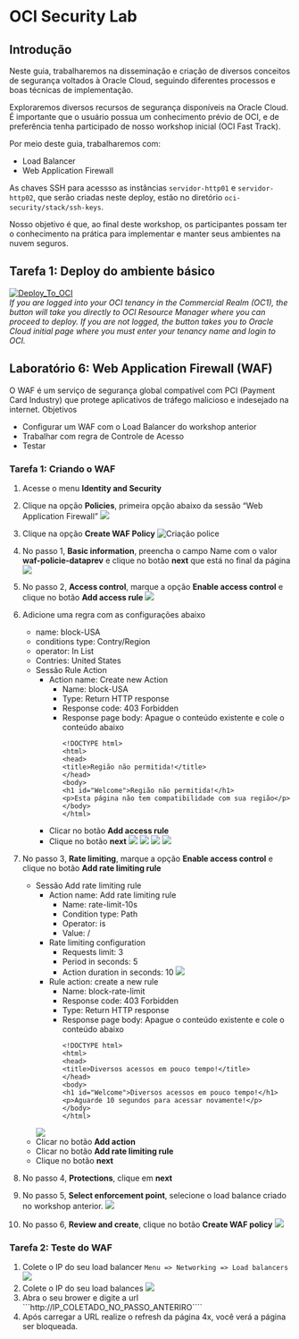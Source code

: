 # OCI Security Lab

## <a name="overview">Introdução</a>
Neste guia, trabalharemos na disseminação e criação de diversos conceitos de segurança voltados à Oracle Cloud, seguindo diferentes processos e boas técnicas de implementação.

Exploraremos diversos recursos de segurança disponíveis na Oracle Cloud. É importante que o usuário possua um conhecimento prévio de OCI, e de preferência tenha participado de nosso workshop inicial (OCI Fast Track).

Por meio deste guia, trabalharemos com:

- Load Balancer
- Web Application Firewall

As chaves SSH para acessso as instâncias ```servidor-http01``` e ```servidor-http02```, que serão criadas neste deploy, estão no diretório ```oci-security/stack/ssh-keys```.

Nosso objetivo é que, ao final deste workshop, os participantes possam ter o conhecimento na prática para implementar e manter seus ambientes na nuvem seguros.


## <a name="Tarefa 1: Deploy do ambiente básico">Tarefa 1: Deploy do ambiente básico</a>

[![Deploy_To_OCI](images/DeployToOCI.svg)](https://cloud.oracle.com/resourcemanager/stacks/create?zipUrl=https://github.com/guilhermesilvadev/oci-security/archive/refs/tags/1.0.zip)<br>
*If you are logged into your OCI tenancy in the Commercial Realm (OC1), the button will take you directly to OCI Resource Manager where you can proceed to deploy. If you are not logged, the button takes you to Oracle Cloud initial page where you must enter your tenancy name and login to OCI.*
<br>

## <a name="Laboratório 6: Web Application Firewall (WAF)  ">Laboratório 6: Web Application Firewall (WAF) </a>

O WAF é um serviço de segurança global compatível com PCI (Payment Card Industry) que protege aplicativos de tráfego malicioso e indesejado na internet.
Objetivos
- Configurar um WAF com o Load Balancer do workshop anterior
- Trabalhar com regra de Controle de Acesso
- Testar

### <a name="Tarefa 1: Criar o WAF">Tarefa 1: Criando o WAF</a>
1. Acesse o menu **Identity and Security**

2. Clique na opção **Policies**, primeira opção abaixo da sessão “Web Application Firewall”
   ![](./images/lab_waf01.png)

3. Clique na opção **Create WAF Policy**
   ![Criação police](./images/lab_waf02.png)

4. No passo 1, **Basic information**, preencha o campo Name com o valor **waf-policie-dataprev** e clique no botão **next** que está no final da página
   ![](./images/lab_waf03.png)

5. No passo 2, **Access control**, marque a opção **Enable access control** e clique no botão **Add access rule**
   ![](./images/lab_waf04.png)

6. Adicione uma regra com as configurações abaixo
      - name: block-USA
      - conditions type: Contry/Region
      - operator: In List
      - Contries: United States
      - Sessão Rule Action
          - Action name: Create new Action
            - Name: block-USA
            - Type: Return HTTP response
            - Response code: 403 Forbidden
            - Response page body: Apague o conteúdo existente e cole o conteúdo abaixo
              ``` 
              <!DOCTYPE html>
              <html>
              <head>
              <title>Região não permitida!</title>
              </head>
              <body>
              <h1 id="Welcome">Região não permitida!</h1>
              <p>Esta página não tem compatibilidade com sua região</p>
              </body>
              </html>
              ```
        - Clicar no botão **Add access rule**
        - Clique no botão **next**
   ![](./images/lab_waf05.png)
   ![](./images/lab_waf06.png)
   ![](./images/lab_waf07.png)
   ![](./images/lab_waf08.png)

7. No passo 3, **Rate limiting**, marque a opção **Enable access control** e clique no botão **Add rate limiting rule**
      - Sessão Add rate limiting rule
         - Action name: Add rate limiting rule
           - Name: rate-limit-10s
           - Condition type: Path
           - Operator: is
           - Value: /
         - Rate limiting configuration
           - Requests limit: 3
           - Period in seconds: 5
           - Action duration in seconds: 10
        ![](./images/lab_waf11.png)
         - Rule action: create a new rule
           - Name: block-rate-limit
           - Response code: 403 Forbidden
           - Type: Return HTTP response
           - Response page body: Apague o conteúdo existente e cole o conteúdo abaixo
             ``` 
             <!DOCTYPE html>
             <html>
             <head>
             <title>Diversos acessos em pouco tempo!</title>
             </head>
             <body>
             <h1 id="Welcome">Diversos acessos em pouco tempo!</h1>
             <p>Aguarde 10 segundos para acessar novamente!</p>
             </body>
             </html>
             ```
        ![](./images/lab_waf12.png)
      - Clicar no botão **Add action**
      - Clicar no botão **Add rate limiting rule**
      - Clique no botão **next**
8. No passo 4, **Protections**, clique em **next**
9. No passo 5, **Select enforcement point**, selecione o load balance criado no workshop anterior.
   ![](./images/lab_waf09.png)
10. No passo 6, **Review and create**, clique no botão **Create WAF policy**
   ![](./images/lab_waf13.png)

### <a name="Tarefa 2: Teste do WAF">Tarefa 2: Teste do WAF</a>
1. Colete o IP do seu load balancer ```Menu => Networking => Load balancers```
![](./images/lab_waf14.png)
2. Colete o IP do seu load balances
![](./images/lab_waf15.png)
3. Abra o seu brower e digite a url ```http://IP_COLETADO_NO_PASSO_ANTERIRO````
4. Após carregar a URL realize o refresh da página 4x, você verá a página ser bloqueada.